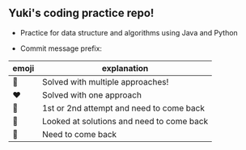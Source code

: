 ## Yuki's coding practice repo!
- Practice for data structure and algorithms
using Java and Python
  

- Commit message prefix:

| emoji | explanation                               |
| ---- |-------------------------------------------|
|  💖️  | Solved with multiple approaches!          |
|  ❤️  | Solved with one approach                  |
|  💛  | 1st or 2nd attempt and need to come back  |
|  💚  | Looked at solutions and need to come back |
|  🖤 | Need to come back                         |

